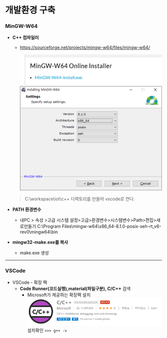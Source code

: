 # 개발환경 구축

### MinGW-W64 

- **C++ 컴파일러**

  - https://sourceforge.net/projects/mingw-w64/files/mingw-w64/

    ![image-20200908152231245](00.개발환경_구축.assets/image-20200908152231245.png)
    ![image-20200908152234876](00.개발환경_구축.assets/image-20200908152234876.png)
  > C:\workspace\iot\c++ 디렉토리를 만들어 vscode로 연다.
  
- **PATH 환경변수** 
  - 내PC > 속성 >고급 시스템 설정>고급>환경변수>시스템변수>Path>편집>새로만들기
    C:\Program Files\mingw-w64\x86_64-8.1.0-posix-seh-rt_v6-rev0\mingw64\bin



- **mingw32-make.exe를 복사**
  - make.exe 생성



------

###  VSCode

- VSCode - 확장 팩
  - **Code Runner(코드실행),material(파일구분), C/C++** 검색
    - Microsoft가 제공하는 확장팩 설치
      ![image-20200908152246797](00.개발환경_구축.assets/image-20200908152246797.png)
      설치확인  `>>> g++ -v`